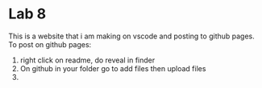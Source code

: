 # Lab 8 

This is a website that i am making on vscode and posting to github pages. To post on github pages:

1. right click on readme, do reveal in finder 
2. On github in your folder go to add files then upload files 
3. 